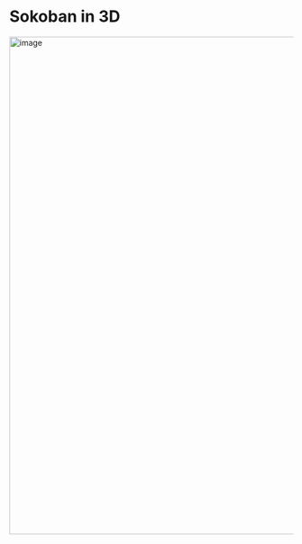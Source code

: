 # Sokoban in 3D
<img width="884" alt="image" src="https://github.com/user-attachments/assets/dc22c59f-b31a-4b6c-b822-4824df066b9e" />
